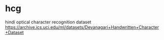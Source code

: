# hcg
hindi optical character recognition 
dataset https://archive.ics.uci.edu/ml/datasets/Devanagari+Handwritten+Character+Dataset
